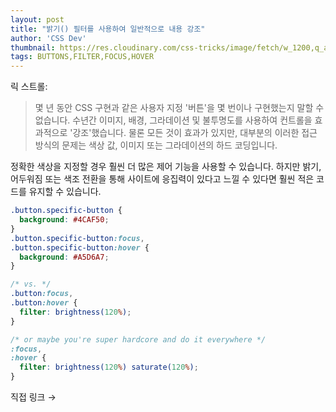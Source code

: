 ```yaml
---
layout: post
title: "밝기() 필터를 사용하여 일반적으로 내용 강조"
author: 'CSS Dev'
thumbnail: https://res.cloudinary.com/css-tricks/image/fetch/w_1200,q_auto,f_auto/https://css-tricks.com/wp-content/uploads/2019/05/button-hover.png
tags: BUTTONS,FILTER,FOCUS,HOVER
---
```



릭 스트롤:

> 몇 년 동안 CSS 구현과 같은 사용자 지정 '버튼'을 몇 번이나 구현했는지 말할 수 없습니다. 수년간 이미지, 배경, 그라데이션 및 불투명도를 사용하여 컨트롤을 효과적으로 '강조'했습니다. 물론 모든 것이 효과가 있지만, 대부분의 이러한 접근 방식의 문제는 색상 값, 이미지 또는 그라데이션의 하드 코딩입니다.

정확한 색상을 지정할 경우 훨씬 더 많은 제어 기능을 사용할 수 있습니다. 하지만 밝기, 어두워짐 또는 색조 전환을 통해 사이트에 응집력이 있다고 느낄 수 있다면 훨씬 적은 코드를 유지할 수 있습니다.

```css
.button.specific-button {
  background: #4CAF50;
}
.button.specific-button:focus,
.button.specific-button:hover {
  background: #A5D6A7;
}

/* vs. */
.button:focus,
.button:hover {
  filter: brightness(120%);
}

/* or maybe you're super hardcore and do it everywhere */
:focus,
:hover {
  filter: brightness(120%) saturate(120%);
}
```

직접 링크 →